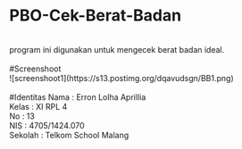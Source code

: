 # PBO-Cek-Berat-Badan
<br>
program ini digunakan untuk mengecek berat badan ideal. 
<br><br>
#Screenshoot
<br>
![screenshoot1](https://s13.postimg.org/dqavudsgn/BB1.png)
<br><br>
#Identitas
Nama : Erron Lolha Aprillia<br>
Kelas : XI RPL 4<br>
No : 13<br>
NIS : 4705/1424.070<br>
Sekolah : Telkom School Malang<br>
